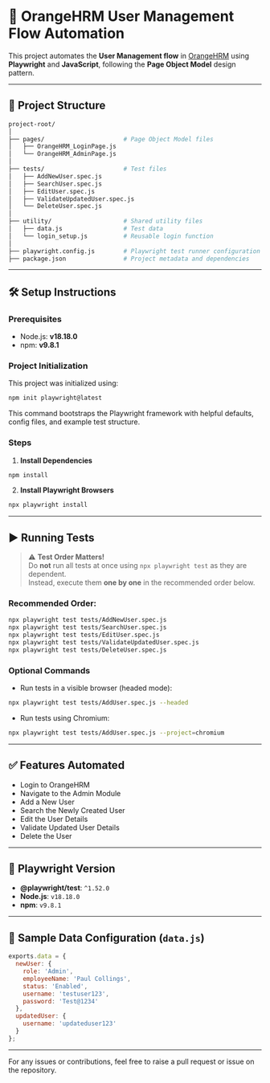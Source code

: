 # 🧪 OrangeHRM User Management Flow Automation

This project automates the **User Management flow** in [OrangeHRM](https://opensource-demo.orangehrmlive.com/) using **Playwright** and **JavaScript**, following the **Page Object Model** design pattern.

---

## 📁 Project Structure

```bash
project-root/
│
├── pages/                      # Page Object Model files
│   ├── OrangeHRM_LoginPage.js
│   └── OrangeHRM_AdminPage.js
│
├── tests/                      # Test files
│   ├── AddNewUser.spec.js
│   ├── SearchUser.spec.js
│   ├── EditUser.spec.js
│   ├── ValidateUpdatedUser.spec.js
│   └── DeleteUser.spec.js
│
├── utility/                    # Shared utility files
│   ├── data.js                 # Test data
│   └── login_setup.js          # Reusable login function
│
├── playwright.config.js        # Playwright test runner configuration
├── package.json                # Project metadata and dependencies                

```

---

## 🛠 Setup Instructions

### Prerequisites
- Node.js: **v18.18.0**
- npm: **v9.8.1**

### Project Initialization
This project was initialized using:

```bash
npm init playwright@latest
```

This command bootstraps the Playwright framework with helpful defaults, config files, and example test structure.

### Steps

1. **Install Dependencies**

```bash
npm install
```

2. **Install Playwright Browsers**

```bash
npx playwright install
```

---

## ▶️ Running Tests

> ⚠️ **Test Order Matters!**  
> Do **not** run all tests at once using `npx playwright test` as they are dependent.  
> Instead, execute them **one by one** in the recommended order below.

### Recommended Order:

```bash
npx playwright test tests/AddNewUser.spec.js
npx playwright test tests/SearchUser.spec.js
npx playwright test tests/EditUser.spec.js
npx playwright test tests/ValidateUpdatedUser.spec.js
npx playwright test tests/DeleteUser.spec.js
```

### Optional Commands

- Run tests in a visible browser (headed mode):

```bash
npx playwright test tests/AddUser.spec.js --headed
```

- Run tests using Chromium:

```bash
npx playwright test tests/AddUser.spec.js --project=chromium
```

---

## ✅ Features Automated

- Login to OrangeHRM
- Navigate to the Admin Module
- Add a New User
- Search the Newly Created User
- Edit the User Details
- Validate Updated User Details
- Delete the User

---

## 🥪 Playwright Version

- **@playwright/test**: `^1.52.0`
- **Node.js**: `v18.18.0`
- **npm**: `v9.8.1`

---


## 📂 Sample Data Configuration (`data.js`)

```js
exports.data = {
  newUser: {
    role: 'Admin',
    employeeName: 'Paul Collings',
    status: 'Enabled',
    username: 'testuser123',
    password: 'Test@1234'
  },
  updatedUser: {
    username: 'updateduser123'
  }
};
```
---

For any issues or contributions, feel free to raise a pull request or issue on the repository.
